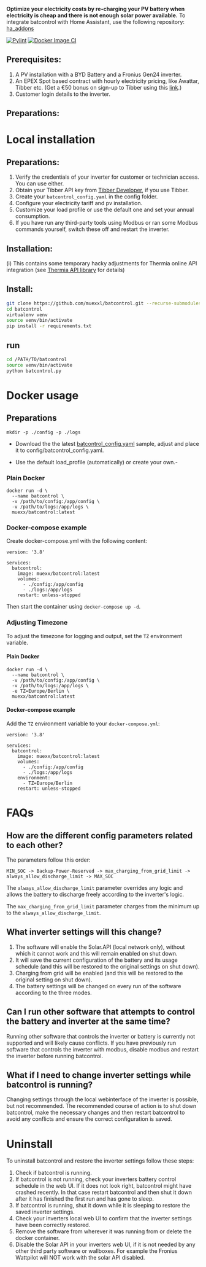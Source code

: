 **Optimize your electricity costs by re-charging your PV battery when electricity is cheap and there is not enough solar power available.**
To integrate batcontrol with Home Assistant, use the following repository: [ha_addons](https://github.com/muexxl/ha_addons/)

[![Pylint](https://github.com/muexxl/batcontrol/actions/workflows/pylint.yml/badge.svg?branch=main)](https://github.com/muexxl/batcontrol/actions/workflows/pylint.yml)
[![Docker Image CI](https://github.com/muexxl/batcontrol/actions/workflows/docker-image.yml/badge.svg?branch=main)](https://github.com/muexxl/batcontrol/actions/workflows/docker-image.yml)

## Prerequisites:

1. A PV installation with a BYD Battery and a Fronius Gen24 inverter.
2. An EPEX Spot based contract with hourly electricity pricing, like Awattar, Tibber etc. (Get a €50 bonus on sign-up to Tibber using this [link](https://invite.tibber.com/x8ci52nj).)
3. Customer login details to the inverter.

## Preparations:

# Local installation
## Preparations:
1. Verify the credentials of your inverter for customer or technician access. You can use either.
2. Obtain your Tibber API key from [Tibber Developer](https://developer.tibber.com/), if you use Tibber. 
3. Create your `batcontrol_config.yaml` in the config folder.
4. Configure your electricity tariff and pv installation.
5. Customize your load profile or use the default one and set your annual consumption.
6. If you have run any third-party tools using Modbus or ran some Modbus commands yourself, switch these off and restart the inverter.


## Installation:
(i) This contains some temporary hacky adjustments for Thermia online API integration (see [Thermia API library](https://github.com/hashtagKnorke/batcontrol/blob/be5f4eb2df73936234807a4ff355b7d1a9da882e/HOWITWORKS.md#L38) for details)

## Install:
```sh
git clone https://github.com/muexxl/batcontrol.git --recurse-submodules
cd batcontrol
virtualenv venv
source venv/bin/activate
pip install -r requirements.txt
```

## run
```sh
cd /PATH/TO/batcontrol
source venv/bin/activate
python batcontrol.py
```

# Docker usage

## Preparations

```
mkdir -p ./config -p ./logs
```

- Download the the latest [batcontrol_config.yaml](https://raw.githubusercontent.com/muexxl/batcontrol/refs/heads/main/config/batcontrol_config_dummy.yaml) sample, adjust and place it to config/batcontrol_config.yaml.

- Use the default load_profile (automatically) or create your own.-
### Plain Docker

```
docker run -d \
  --name batcontrol \
  -v /path/to/config:/app/config \
  -v /path/to/logs:/app/logs \
  muexx/batcontrol:latest
```

### Docker-compose example

Create docker-compose.yml with the following content:

```
version: '3.8'

services:
  batcontrol:
    image: muexx/batcontrol:latest
    volumes:
      - ./config:/app/config
      - ./logs:/app/logs
    restart: unless-stopped
```

Then start the container using `docker-compose up -d`.

### Adjusting Timezone

To adjust the timezone for logging and output, set the `TZ` environment variable.

#### Plain Docker

```
docker run -d \
  --name batcontrol \
  -v /path/to/config:/app/config \
  -v /path/to/logs:/app/logs \
  -e TZ=Europe/Berlin \
  muexx/batcontrol:latest
```

#### Docker-compose example

Add the `TZ` environment variable to your `docker-compose.yml`:

```
version: '3.8'

services:
  batcontrol:
    image: muexx/batcontrol:latest
    volumes:
      - ./config:/app/config
      - ./logs:/app/logs
    environment:
      - TZ=Europe/Berlin
    restart: unless-stopped
```

# FAQs

## How are the different config parameters related to each other?

The parameters follow this order:

`MIN_SOC -> Backup-Power-Reserved -> max_charging_from_grid_limit -> always_allow_discharge_limit -> MAX_SOC`

The `always_allow_discharge_limit` parameter overrides any logic and allows the battery to discharge freely according to the inverter's logic.

The `max_charging_from_grid_limit` parameter charges from the minimum up to the `always_allow_discharge_limit`.

## What inverter settings will this change?

1. The software will enable the Solar.API (local network only), without which it cannot work and this will remain enabled on shut down.
2. It will save the current configuration of the battery and its usage schedule (and this will be restored to the original settings on shut down).
3. Charging from grid will be enabled (and this will be restored to the original setting on shut down).
4. The battery settings will be changed on every run of the software according to the three modes.

## Can I run other software that attempts to control the battery and inverter at the same time?

Running other software that controls the inverter or battery is currently not supported and will likely cause conflicts. If you have previously run software that controls the inverter with modbus, disable modbus and restart the inverter before running batcontrol.

## What if I need to change inverter settings while batcontrol is running?

Changing settings through the local webinterface of the inverter is possible, but not recommended. 
The recommended course of action is to shut down batcontrol, make the necessary changes and then restart batcontrol to avoid any conflicts and ensure the correct configuration is saved.

# Uninstall

To uninstall batcontrol and restore the inverter settings follow these steps:
1. Check if batcontrol is running.
2. If batcontrol is not running, check your inverters battery control schedule in the web UI. If it does not look right, batcontrol might have crashed recently. In that case restart batcontrol and then shut it down after it has finished the first run and has gone to sleep.
3. If batcontrol is running, shut it down while it is sleeping to restore the saved inverter settings.
4. Check your inverters local web UI to confirm that the inverter settings have been correctly restored.
5. Remove the software from wherever it was running from or delete the docker container.
6. Disable the Solar API in your inverters web UI, if it is not needed by any other third party software or wallboxes. For example the Fronius Wattpilot will NOT work with the solar API disabled.

